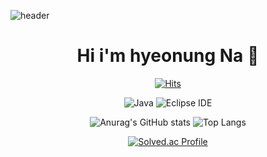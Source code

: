 ![header](https://capsule-render.vercel.app/api?type=slice&color=auto&height=300&section=header&text=Nice%20to%20meet%20you!&fontSize=90&animation=twinkling)
<div align=center>
  <h1>Hi i'm hyeonung Na 👋</h1>

[![Hits](https://hits.seeyoufarm.com/api/count/incr/badge.svg?url=https%3A%2F%2Fgithub.com%2Fnahyeonung&count_bg=%2379C83D&title_bg=%23555555&icon=&icon_color=%23E7E7E7&title=hits&edge_flat=false)](https://hits.seeyoufarm.com)

![Java](https://img.shields.io/badge/Java-007396.svg?&style=for-the-badge&logo=Java&logoColor=white)
![Eclipse IDE](https://img.shields.io/badge/Eclipse%20IDE-2C2255.svg?&style=for-the-badge&logo=Eclipse%20IDE&logoColor=white)

![Anurag's GitHub stats](https://github-readme-stats.vercel.app/api?username=nahyeonung&theme=tokyonight&show_icons=true)
![Top Langs](https://github-readme-stats.vercel.app/api/top-langs/?username=nahyeonung&layout=compact&theme=tokyonight)

[![Solved.ac Profile](http://mazassumnida.wtf/api/v2/generate_badge?boj=ntweety)](https://solved.ac/ntweety/)
</div>
